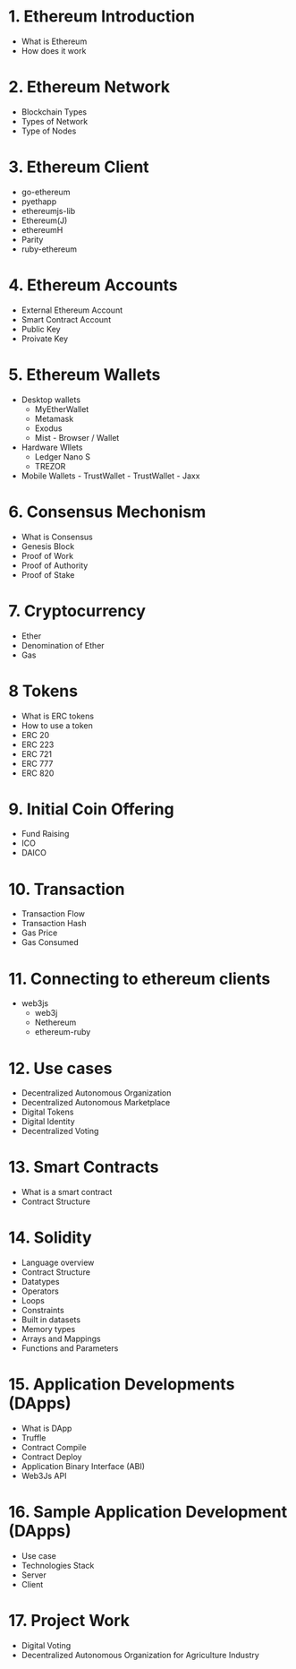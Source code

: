 # 1. Ethereum Introduction
  - What is Ethereum
  - How does it work
# 2. Ethereum Network
  - Blockchain Types
  - Types of Network
  - Type of Nodes
# 3. Ethereum Client
  - go-ethereum
  - pyethapp
  - ethereumjs-lib
  - Ethereum(J)
  - ethereumH
  - Parity
  - ruby-ethereum  
# 4. Ethereum Accounts
  - External Ethereum Account
  - Smart Contract Account
  - Public Key
  - Proivate Key 
# 5. Ethereum Wallets
  - Desktop wallets
    - MyEtherWallet
    - Metamask
    - Exodus 
    - Mist - Browser / Wallet
  - Hardware Wllets
    - Ledger Nano S
    - TREZOR
   - Mobile Wallets
    - TrustWallet
    - TrustWallet
    - Jaxx
# 6. Consensus Mechonism
  - What is Consensus
  - Genesis Block
  - Proof of Work
  - Proof of Authority
  - Proof of Stake
# 7.  Cryptocurrency
  - Ether
  - Denomination of Ether
  - Gas
# 8 Tokens
  - What is ERC tokens
  - How to use a token
  - ERC 20
  - ERC 223
  - ERC 721
  - ERC 777
  - ERC 820
# 9. Initial Coin Offering
  - Fund Raising
  - ICO
  - DAICO
# 10. Transaction
  - Transaction Flow
  - Transaction Hash
  - Gas Price
  - Gas Consumed
# 11. Connecting to ethereum clients
  - web3js	
	- web3j
	- Nethereum
	- ethereum-ruby
# 12. Use cases
  - Decentralized Autonomous Organization
  - Decentralized Autonomous Marketplace
  - Digital Tokens
  - Digital Identity
  - Decentralized Voting
# 13. Smart Contracts
  - What is a smart contract
  - Contract Structure  
# 14. Solidity
  - Language overview
  - Contract Structure
  - Datatypes
  - Operators
  - Loops
  - Constraints
  - Built in datasets
  - Memory types
  - Arrays and Mappings
  - Functions and Parameters
# 15. Application Developments (DApps)
  - What is DApp
  - Truffle
  - Contract Compile
  - Contract Deploy
  - Application Binary Interface (ABI)
  - Web3Js API
# 16. Sample Application Development (DApps)
  - Use case
  - Technologies Stack
  - Server
  - Client
# 17. Project Work
  - Digital Voting
  - Decentralized Autonomous Organization for Agriculture Industry
  
